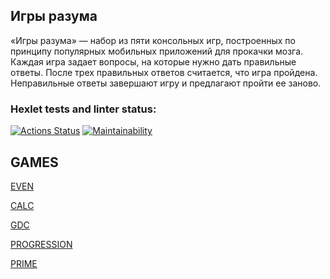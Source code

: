 ## Игры разума
«Игры разума» — набор из пяти консольных игр, построенных по принципу популярных мобильных приложений для прокачки мозга. Каждая игра задает вопросы, на которые нужно дать правильные ответы. После трех правильных ответов считается, что игра пройдена. Неправильные ответы завершают игру и предлагают пройти ее заново. 
### Hexlet tests and linter status:
[![Actions Status](https://github.com/Ahiru78/java-project-61/actions/workflows/hexlet-check.yml/badge.svg)](https://github.com/Ahiru78/java-project-61/actions) 
[![Maintainability](https://api.codeclimate.com/v1/badges/72badab0a546e10f764f/maintainability)](https://codeclimate.com/github/Ahiru78/java-project-61/maintainability)


## GAMES

[EVEN](https://asciinema.org/a/qjDsyxMGnHNvgIAPpXM76Tybz)

[CALC](https://asciinema.org/a/3XNstlm6O5RhggvfbnhIB6RB8)

[GDC](https://asciinema.org/a/KQSgdEGDlOQhrPTGSplxSxmCh)

[PROGRESSION](https://asciinema.org/a/loiXQ3xdl3iuPWgD5OQsuoALM)

[PRIME](https://asciinema.org/a/xWIAIDiLhTVc4ZWs5YcCoIDom)
